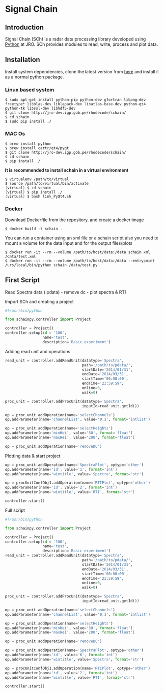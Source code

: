 # Signal Chain

## Introduction

Signal Chain (SCh) is a radar data processing library developed using [Python](www.python.org) at JRO. SCh provides modules to read, write, process and plot data.

## Installation

Install system dependencies, clone the latest version from [here](http://jro-dev.igp.gob.pe/rhodecode/schain/) and install it as a normal python package.

### Linux based system
```
$ sudo apt-get install python-pip python-dev gfortran libpng-dev freetype* libblas-dev liblapack-dev libatlas-base-dev python-qt4 python-tk libssl-dev libhdf5-dev
$ git clone http://jro-dev.igp.gob.pe/rhodecode/schain/
$ cd schain
$ sudo pip install ./

```

### MAC Os 
```
$ brew install python
$ brew install cartr/qt4/pyqt
$ git clone http://jro-dev.igp.gob.pe/rhodecode/schain/
$ cd schain
$ pip install ./
```

**It is recommended to install schain in a virtual environment**
```
$ virtualenv /path/to/virtual
$ source /path/to/virtual/bin/activate
(virtual) $ cd schain
(virtual) $ pip install ./
(virtual) $ bash link_PyQt4.sh
```

### Docker

Download Dockerfile from the repository, and create a docker image

```
$ docker build -t schain .
```

You can run a container using an xml file or a schain script also you need to mount a volume for the data input and for the output files/plots
```
$ docker run -it --rm --volume /path/to/host/data:/data schain xml /data/test.xml
$ docker run -it --rm --volume /path/to/host/data:/data --entrypoint /urs/local/bin/python schain /data/test.py
```

## First Script

Read Spectra data (.pdata) - remove dc - plot spectra & RTI

Import SCh and creating a project

```python
#!/usr/bin/python

from schainpy.controller import Project

controller = Project()
controller.setup(id = '100',
                 name='test',
                 description='Basic experiment')


```

Adding read unit and operations

```python
read_unit = controller.addReadUnit(datatype='Spectra',
                                   path='/path/to/pdata/',
                                   startDate='2014/01/31',
                                   endDate='2014/03/31',
                                   startTime='00:00:00',
                                   endTime='23:59:59',
                                   online=0,
                                   walk=0)

proc_unit = controller.addProcUnit(datatype='Spectra',
                                   inputId=read_unit.getId())

op = proc_unit.addOperation(name='selectChannels')
op.addParameter(name='channelList', value='0,1', format='intlist')

op = proc_unit.addOperation(name='selectHeights')
op.addParameter(name='minHei', value='80', format='float')
op.addParameter(name='maxHei', value='200', format='float')

op = proc_unit.addOperation(name='removeDC')

```

Plotting data & start project

```python
op = proc_unit.addOperation(name='SpectraPlot', optype='other')
op.addParameter(name='id', value='1', format='int')
op.addParameter(name='wintitle', value='Spectra', format='str')

op = procUnitConfObj1.addOperation(name='RTIPlot', optype='other')
op.addParameter(name='id', value='2', format='int')
op.addParameter(name='wintitle', value='RTI', format='str')

controller.start()

```

Full script


```python
#!/usr/bin/python

from schainpy.controller import Project

controller = Project()
controller.setup(id = '100',
                 name='test',
                 description='Basic experiment')
read_unit = controller.addReadUnit(datatype='Spectra',
                                   path='/path/to/pdata/',
                                   startDate='2014/01/31',
                                   endDate='2014/03/31',
                                   startTime='00:00:00',
                                   endTime='23:59:59',
                                   online=0,
                                   walk=0)

proc_unit = controller.addProcUnit(datatype='Spectra',
                                   inputId=read_unit.getId())

op = proc_unit.addOperation(name='selectChannels')
op.addParameter(name='channelList', value='0,1', format='intlist')

op = proc_unit.addOperation(name='selectHeights')
op.addParameter(name='minHei', value='80', format='float')
op.addParameter(name='maxHei', value='200', format='float')

op = proc_unit.addOperation(name='removeDC')

op = proc_unit.addOperation(name='SpectraPlot', optype='other')
op.addParameter(name='id', value='6', format='int')
op.addParameter(name='wintitle', value='Spectra', format='str')

op = procUnitConfObj1.addOperation(name='RTIPlot', optype='other')
op.addParameter(name='id', value='2', format='int')
op.addParameter(name='wintitle', value='RTI', format='str')

controller.start()

```